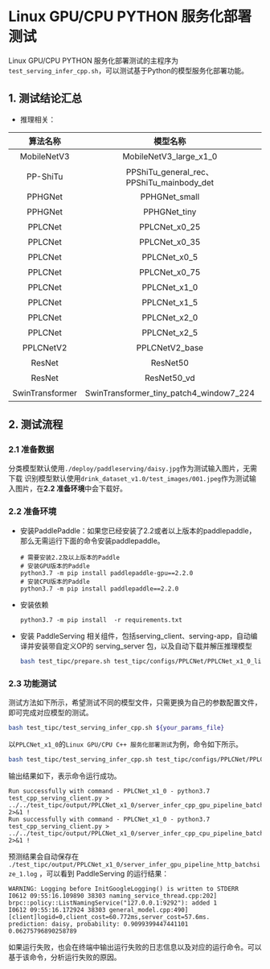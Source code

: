 # Linux GPU/CPU PYTHON 服务化部署测试

Linux GPU/CPU  PYTHON 服务化部署测试的主程序为`test_serving_infer_cpp.sh`，可以测试基于Python的模型服务化部署功能。


## 1. 测试结论汇总

- 推理相关：

| 算法名称   | 模型名称  | device_CPU          | device_GPU |
|  :----:   |  :----: |   :----:            |  :----:  |
|  MobileNetV3   |  MobileNetV3_large_x1_0 |  支持 | 支持 |
|  PP-ShiTu   |  PPShiTu_general_rec、PPShiTu_mainbody_det |  支持 | 支持 |
|  PPHGNet   |  PPHGNet_small |  支持 | 支持 |
|  PPHGNet   |  PPHGNet_tiny |  支持 | 支持 |
|  PPLCNet   |  PPLCNet_x0_25 |  支持 | 支持 |
|  PPLCNet   |  PPLCNet_x0_35 |  支持 | 支持 |
|  PPLCNet   |  PPLCNet_x0_5 |  支持 | 支持 |
|  PPLCNet   |  PPLCNet_x0_75 |  支持 | 支持 |
|  PPLCNet   |  PPLCNet_x1_0 |  支持 | 支持 |
|  PPLCNet   |  PPLCNet_x1_5 |  支持 | 支持 |
|  PPLCNet   |  PPLCNet_x2_0 |  支持 | 支持 |
|  PPLCNet   |  PPLCNet_x2_5 |  支持 | 支持 |
|  PPLCNetV2   |  PPLCNetV2_base |  支持 | 支持 |
|  ResNet   |  ResNet50 |  支持 | 支持 |
|  ResNet   |  ResNet50_vd |  支持 | 支持 |
|  SwinTransformer   |  SwinTransformer_tiny_patch4_window7_224 |  支持 | 支持 |


## 2. 测试流程

### 2.1 准备数据

分类模型默认使用`./deploy/paddleserving/daisy.jpg`作为测试输入图片，无需下载
识别模型默认使用`drink_dataset_v1.0/test_images/001.jpeg`作为测试输入图片，在**2.2 准备环境**中会下载好。

### 2.2 准备环境


- 安装PaddlePaddle：如果您已经安装了2.2或者以上版本的paddlepaddle，那么无需运行下面的命令安装paddlepaddle。
    ```shell
    # 需要安装2.2及以上版本的Paddle
    # 安装GPU版本的Paddle
    python3.7 -m pip install paddlepaddle-gpu==2.2.0
    # 安装CPU版本的Paddle
    python3.7 -m pip install paddlepaddle==2.2.0
    ```

- 安装依赖
    ```shell
    python3.7 -m pip install  -r requirements.txt
    ```
- 安装 PaddleServing 相关组件，包括serving_client、serving-app，自动编译并安装带自定义OP的 serving_server 包，以及自动下载并解压推理模型
  ```bash
  bash test_tipc/prepare.sh test_tipc/configs/PPLCNet/PPLCNet_x1_0_linux_gpu_normal_normal_serving_cpp_linux_gpu_cpu.txt serving_infer
  ```

### 2.3 功能测试

测试方法如下所示，希望测试不同的模型文件，只需更换为自己的参数配置文件，即可完成对应模型的测试。

```bash
bash test_tipc/test_serving_infer_cpp.sh ${your_params_file}
```

以`PPLCNet_x1_0`的`Linux GPU/CPU C++ 服务化部署测试`为例，命令如下所示。


```bash
bash test_tipc/test_serving_infer_cpp.sh test_tipc/configs/PPLCNet/PPLCNet_x1_0_linux_gpu_normal_normal_serving_cpp_linux_gpu_cpu.txt
```

输出结果如下，表示命令运行成功。

```
Run successfully with command - PPLCNet_x1_0 - python3.7 test_cpp_serving_client.py > ../../test_tipc/output/PPLCNet_x1_0/server_infer_cpp_gpu_pipeline_batchsize_1.log 2>&1 !
Run successfully with command - PPLCNet_x1_0 - python3.7 test_cpp_serving_client.py > ../../test_tipc/output/PPLCNet_x1_0/server_infer_cpp_cpu_pipeline_batchsize_1.log 2>&1 !
```

预测结果会自动保存在 `./test_tipc/output/PPLCNet_x1_0/server_infer_gpu_pipeline_http_batchsize_1.log` ，可以看到 PaddleServing 的运行结果：

```
WARNING: Logging before InitGoogleLogging() is written to STDERR
I0612 09:55:16.109890 38303 naming_service_thread.cpp:202] brpc::policy::ListNamingService("127.0.0.1:9292"): added 1
I0612 09:55:16.172924 38303 general_model.cpp:490] [client]logid=0,client_cost=60.772ms,server_cost=57.6ms.
prediction: daisy, probability: 0.9099399447441101
0.06275796890258789
```


如果运行失败，也会在终端中输出运行失败的日志信息以及对应的运行命令。可以基于该命令，分析运行失败的原因。
